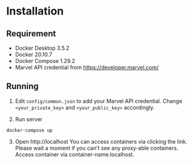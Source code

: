 # Installation

## Requirement
- Docker Desktop 3.5.2
- Docker 20.10.7
- Docker Compose 1.29.2
- Marvel API credential from https://developer.marvel.com/

## Running
1. Edit `config/common.json` to add your Marvel API credential. Change `<your_private_key>` and `<your_public_key>` accordingly.

2. Run server
```
docker-compose up
```

3. Open http://localhost
You can access containers via clicking the link. Please wait a moment if you can't see any proxy-able containers. Access container via container-name.localhost.
